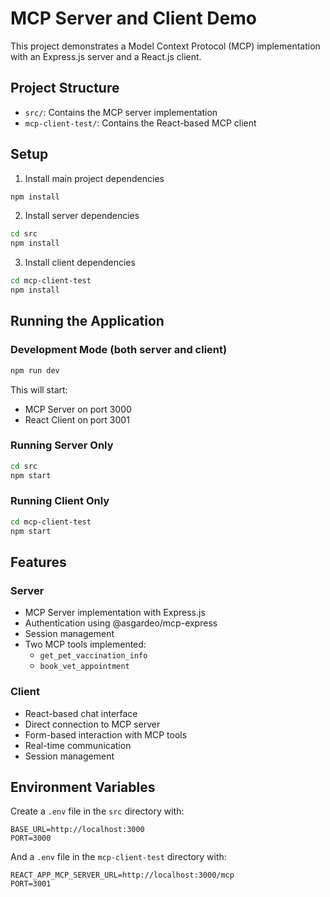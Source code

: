 # MCP Server and Client Demo

This project demonstrates a Model Context Protocol (MCP) implementation with an Express.js server and a React.js client.

## Project Structure

- `src/`: Contains the MCP server implementation
- `mcp-client-test/`: Contains the React-based MCP client

## Setup

1. Install main project dependencies
```bash
npm install
```

2. Install server dependencies
```bash
cd src
npm install
```

3. Install client dependencies
```bash
cd mcp-client-test
npm install
```

## Running the Application

### Development Mode (both server and client)

```bash
npm run dev
```

This will start:
- MCP Server on port 3000
- React Client on port 3001

### Running Server Only

```bash
cd src
npm start
```

### Running Client Only

```bash
cd mcp-client-test
npm start
```

## Features

### Server
- MCP Server implementation with Express.js
- Authentication using @asgardeo/mcp-express
- Session management
- Two MCP tools implemented:
  - `get_pet_vaccination_info`
  - `book_vet_appointment`

### Client
- React-based chat interface
- Direct connection to MCP server
- Form-based interaction with MCP tools
- Real-time communication
- Session management

## Environment Variables

Create a `.env` file in the `src` directory with:

```
BASE_URL=http://localhost:3000
PORT=3000
```

And a `.env` file in the `mcp-client-test` directory with:

```
REACT_APP_MCP_SERVER_URL=http://localhost:3000/mcp
PORT=3001
```
